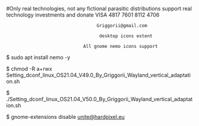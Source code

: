 #Only real technologies, not any fictional parasitic distributions support real technology investments and donate VISA 4817 7601 8112 4706

                                      Griggorii@gmail.com
                                             
                                       desktop icons extent
                                              
                                 All gnome nemo icons support
                                                                                           
$ sudo apt install nemo -y

$ chmod -R a+rwx Setting_dconf_linux_OS21.04_V49.0_By_Griggorii_Wayland_vertical_adaptation.sh

$ ./Setting_dconf_linux_OS21.04_V50.0_By_Griggorii_Wayland_vertical_adaptation.sh

$ gnome-extensions disable unite@hardpixel.eu
